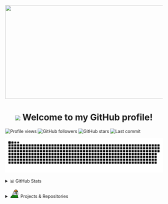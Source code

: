 <div align="center">
  <img height="300" width="600" src="https://user-images.githubusercontent.com/74038190/225813708-98b745f2-7d22-48cf-9150-083f1b00d6c9.gif" />
</div>

<h1 align="center">
  <h1 align="center">
  <img src="https://raw.githubusercontent.com/MartinHeinz/MartinHeinz/master/wave.gif" width="30px"> Welcome to my GitHub profile!
</h1> 
</h1>

<p align="left">
  <img src="https://komarev.com/ghpvc/?username=NZK95&label=Profile%20views&color=0e75b6&style=flat" alt="Profile views" />
  <img src="https://img.shields.io/github/followers/NZK95?label=Followers&style=flat&color=0e75b6" alt="GitHub followers" />
  <img src="https://img.shields.io/github/stars/NZK95?label=Stars&style=flat&color=0e75b6" alt="GitHub stars" />
  <img src="https://img.shields.io/github/last-commit/NZK95/NZK95?label=Last%20commit&style=flat&color=0e75b6" alt="Last commit" />
</p>

  
<p align="center">
  <img width="1000" src="assets/github-snake.svg" alt="Commits snake"/>
</p>

<details>
<summary>📊 GitHub Stats</summary>
<br>
<div align="center">
<img src="https://github-readme-stats.vercel.app/api?username=NZK95&show_icons=true&count_private=true&theme=dracula" width="48%" />
<img src="https://github-readme-stats.vercel.app/api/top-langs/?username=NZK95&layout=compact&theme=dracula" width="48%" />
<br><br>
<img src="https://github-readme-activity-graph.vercel.app/graph?username=NZK95&theme=dracula" width="100%" />
<br>
<img src="https://github-readme-streak-stats.herokuapp.com/?user=NZK95&theme=dracula&hide_border=true" width="60%" />
<br>
<img src="https://github-readme-stats.vercel.app/api/wakatime?username=NZK95&theme=dracula" width="60%" />
</div>
</details>

<details>
  <summary><img src="https://raw.githubusercontent.com/ItsAnunesS/ItsAnunesS/master/src/img/parrots/flags/indiaparrot.gif" width="30" height="40"/> Projects & Repositories</summary>
  <br>
  <ul>
  </ul>
</details>
